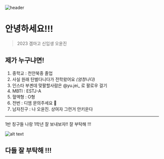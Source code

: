 ![header](https://capsule-render.vercel.app/api?type=Waving&color=4e63d6&height=200&section=header&text=&fontSize=50&animation=fadeIn&fontColor=DDDDDD)
# 안녕하세요!!!
> 2023 겜마고 신입생 오윤진

## 제가 누구냐면!

1. 중학교 : 천안북중 졸업
2. 사실 원래 탄벌다니다가 전학왔어요
*(엄청나다)*
3. 인스타 부곈데 맞팔할사람은 @yu.jei_ 로 팔로우 걸기
4. MBTI : ESTJ-A
5. 혈액형 : O형
6. 전번 : 디엠 문의주세요 🙏
7. 남자친구 : 나 오윤진. 상여자 그런거 안키운다



------------------
1반 칭구들 나랑 1학년 잘 보내보자!! 잘 부탁해 !!!


![alt text](https://item.kakaocdn.net/do/3727c16c143eb219d7b32939d9886113ce9463e040a07a9462a54df43e1d73f1)

## 다들 잘 부탁해 !!!
# 
